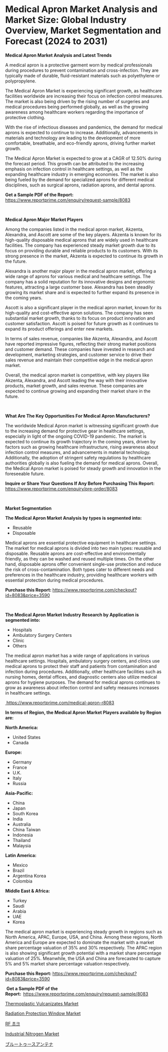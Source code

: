 <p><h1>Medical Apron Market Analysis and Market Size: Global Industry Overview, Market Segmentation and Forecast (2024 to 2031)</h1></p><p><strong>Medical Apron Market Analysis and Latest Trends</strong></p>
<p><p>A medical apron is a protective garment worn by medical professionals during procedures to prevent contamination and cross-infection. They are typically made of durable, fluid-resistant materials such as polyethylene or polypropylene.</p><p>The Medical Apron Market is experiencing significant growth, as healthcare facilities worldwide are increasing their focus on infection control measures. The market is also being driven by the rising number of surgeries and medical procedures being performed globally, as well as the growing awareness among healthcare workers regarding the importance of protective clothing.</p><p>With the rise of infectious diseases and pandemics, the demand for medical aprons is expected to continue to increase. Additionally, advancements in materials and technology are leading to the development of more comfortable, breathable, and eco-friendly aprons, driving further market growth.</p><p>The Medical Apron Market is expected to grow at a CAGR of 12.50% during the forecast period. This growth can be attributed to the increasing emphasis on infection control in healthcare settings, as well as the expanding healthcare industry in emerging economies. The market is also being fueled by the demand for specialized aprons for different medical disciplines, such as surgical aprons, radiation aprons, and dental aprons.</p></p>
<p><strong>Get a Sample PDF of the Report:&nbsp;</strong> <a href="https://www.reportprime.com/enquiry/request-sample/8083">https://www.reportprime.com/enquiry/request-sample/8083</a></p>
<p>&nbsp;</p>
<p><strong>Medical Apron Major Market Players</strong></p>
<p><p>Among the companies listed in the medical apron market, Akzenta, Alexandra, and Ascott are some of the key players. Akzenta is known for its high-quality disposable medical aprons that are widely used in healthcare facilities. The company has experienced steady market growth due to its focus on providing durable and reliable products to its customers. With its strong presence in the market, Akzenta is expected to continue its growth in the future.</p><p>Alexandra is another major player in the medical apron market, offering a wide range of aprons for various medical and healthcare settings. The company has a solid reputation for its innovative designs and ergonomic features, attracting a large customer base. Alexandra has been steadily growing its market share and is expected to further expand its presence in the coming years.</p><p>Ascott is also a significant player in the medical apron market, known for its high-quality and cost-effective apron solutions. The company has seen substantial market growth, thanks to its focus on product innovation and customer satisfaction. Ascott is poised for future growth as it continues to expand its product offerings and enter new markets.</p><p>In terms of sales revenue, companies like Akzenta, Alexandra, and Ascott have reported impressive figures, reflecting their strong market positions and customer demand. These companies have invested in research and development, marketing strategies, and customer service to drive their sales revenue and maintain their competitive edge in the medical apron market.</p><p>Overall, the medical apron market is competitive, with key players like Akzenta, Alexandra, and Ascott leading the way with their innovative products, market growth, and sales revenue. These companies are expected to continue growing and expanding their market share in the future.</p></p>
<p>&nbsp;</p>
<p><strong>What Are The Key Opportunities For Medical Apron Manufacturers?</strong></p>
<p><p>The worldwide Medical Apron market is witnessing significant growth due to the increasing demand for protective gear in healthcare settings, especially in light of the ongoing COVID-19 pandemic. The market is expected to continue its growth trajectory in the coming years, driven by factors such as growing healthcare infrastructure, rising awareness about infection control measures, and advancements in material technology. Additionally, the adoption of stringent safety regulations by healthcare authorities globally is also fueling the demand for medical aprons. Overall, the Medical Apron market is poised for steady growth and innovation in the foreseeable future.</p></p>
<p><strong>Inquire or Share Your Questions If Any Before Purchasing This Report:</strong> <a href="https://www.reportprime.com/enquiry/pre-order/8083">https://www.reportprime.com/enquiry/pre-order/8083</a></p>
<p>&nbsp;</p>
<p><strong>Market Segmentation</strong></p>
<p><strong>The Medical Apron Market Analysis by types is segmented into:</strong></p>
<p><ul><li>Reusable</li><li>Disposable</li></ul></p>
<p><p>Medical aprons are essential protective equipment in healthcare settings. The market for medical aprons is divided into two main types: reusable and disposable. Reusable aprons are cost-effective and environmentally friendly, as they can be washed and reused multiple times. On the other hand, disposable aprons offer convenient single-use protection and reduce the risk of cross-contamination. Both types cater to different needs and preferences in the healthcare industry, providing healthcare workers with essential protection during medical procedures.</p></p>
<p><strong>Purchase this Report:&nbsp;</strong><a href="https://www.reportprime.com/checkout?id=8083&price=3590">https://www.reportprime.com/checkout?id=8083&price=3590</a></p>
<p>&nbsp;</p>
<p><strong>The Medical Apron Market Industry Research by Application is segmented into:</strong></p>
<p><ul><li>Hospitals</li><li>Ambulatory Surgery Centers</li><li>Clinic</li><li>Others</li></ul></p>
<p><p>The medical apron market has a wide range of applications in various healthcare settings. Hospitals, ambulatory surgery centers, and clinics use medical aprons to protect their staff and patients from contamination and infection during procedures. Additionally, other healthcare facilities such as nursing homes, dental offices, and diagnostic centers also utilize medical aprons for hygiene purposes. The demand for medical aprons continues to grow as awareness about infection control and safety measures increases in healthcare settings.</p></p>
<p><a href="https://www.reportprime.com/medical-apron-r8083">&nbsp;https://www.reportprime.com/medical-apron-r8083</a></p>
<p><strong>In terms of Region, the Medical Apron Market Players available by Region are:</strong></p>
<p>
    <p> <strong> North America: </strong>
        <ul>
            <li>United States</li>
            <li>Canada</li>
        </ul>
        </p> 
    <p> <strong> Europe: </strong>
        <ul>
            <li>Germany</li>
            <li>France</li>
            <li>U.K.</li>
            <li>Italy</li>
            <li>Russia</li>
        </ul>
        </p> 
    <p> <strong> Asia-Pacific: </strong>
        <ul>
            <li>China</li>
            <li>Japan</li>
            <li>South Korea</li>
            <li>India</li>
            <li>Australia</li>
            <li>China Taiwan</li>
            <li>Indonesia</li>
            <li>Thailand</li>
            <li>Malaysia</li>
        </ul>
        </p> 
    <p> <strong> Latin America: </strong>
        <ul>
            <li>Mexico</li>
            <li>Brazil</li>
            <li>Argentina Korea</li>
            <li>Colombia</li>
        </ul>
        </p> 
    <p> <strong> Middle East & Africa: </strong>
        <ul>
            <li>Turkey</li>
            <li>Saudi</li>
            <li>Arabia</li>
            <li>UAE</li>
            <li>Korea</li>
        </ul>
    </p>
    </p>
<p><p>The medical apron market is experiencing steady growth in regions such as North America, APAC, Europe, USA, and China. Among these regions, North America and Europe are expected to dominate the market with a market share percentage valuation of 35% and 30% respectively. The APAC region is also showing significant growth potential with a market share percentage valuation of 25%. Meanwhile, the USA and China are forecasted to capture 5% and 5% market share percentage valuation respectively.</p></p>
<p><strong>Purchase this Report: </strong><a href="https://www.reportprime.com/checkout?id=8083&price=3590">https://www.reportprime.com/checkout?id=8083&price=3590</a></p>
<p>&nbsp;<strong>Get a Sample PDF of the Report:&nbsp;&nbsp;</strong><a href="https://www.reportprime.com/enquiry/request-sample/8083">https://www.reportprime.com/enquiry/request-sample/8083</a></p>
<p><strong></strong></p>
<p><p><a href="https://issuu.com/reportprime-2/docs/thermoplastic-vulcanizates-market-size-2030.pptx">Thermoplastic Vulcanizates Market</a></p><p><a href="https://github.com/Airanohannonzb68e5pb53oc1/Market-Research-Report-List-2/blob/main/radiation-protection-window-market.md">Radiation Protection Window Market</a></p><p><a href="https://github.com/bvubpqd5241630/Market-Research-Report-List-1/blob/main/969685734532.md">RF 초크</a></p><p><a href="https://issuu.com/reportprime-2/docs/industrial-nitrogen-market-size-2030.pptx">Industrial Nitrogen Market</a></p><p><a href="https://github.com/xemfu2379520/Market-Research-Report-List-1/blob/main/412736731751.md">ブルートゥースアンテナ</a></p></p>